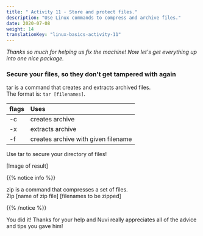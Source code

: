 ```yaml
---
title: " Activity 11 - Store and protect files."
description: "Use Linux commands to compress and archive files."
date: 2020-07-08
weight: 14
translationKey: "linux-basics-activity-11"
---
```


*Thanks so much for helping us fix the machine! Now let's get everything up into one nice package.*

### Secure your files, so they don't get tampered with again

tar is a command that creates and extracts archived files.  
The format is: `tar [filenames]`.

| flags | Uses |
| :--- | :--- |
| -c | creates archive |
| -x | extracts archive |
| -f | creates archive with given filename |

Use tar to secure your directory of files!

[Image of result]

{{% notice info %}}

zip is a command that compresses a set of files.  
Zip [name of zip file] [filenames to be zipped]

{{% /notice %}}

You did it! Thanks for your help and Nuvi really appreciates all of the advice and tips you gave him!
